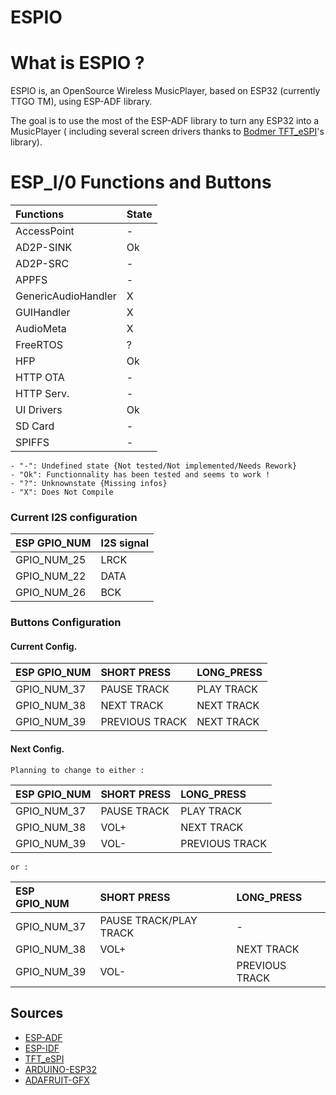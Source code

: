 ESPIO
======================
# What is ESPIO ?

ESPIO is, an OpenSource Wireless MusicPlayer, based on ESP32 (currently TTGO TM), using ESP-ADF library.

The goal is to use the most of the ESP-ADF library to turn any ESP32 into a MusicPlayer ( including several screen drivers thanks to [Bodmer TFT_eSPI](https://github.com/Bodmer/TFT_eSPI)'s library).


ESP_I/0 Functions and Buttons
=============================

|Functions            | State |
| :--------           | :---- |
| AccessPoint         |   -   |
| AD2P-SINK           |   Ok  |
| AD2P-SRC            |   -   |
| APPFS               |   -   |
| GenericAudioHandler |   X   |
| GUIHandler          |   X   |
| AudioMeta           |   X   |
| FreeRTOS            |   ?   |
| HFP                 |   Ok  |
| HTTP OTA            |   -   |
| HTTP Serv.          |   -   |
| UI Drivers          |   Ok  |
| SD Card             |   -   |
| SPIFFS              |   -   |

```
- "-": Undefined state {Not tested/Not implemented/Needs Rework}
- "Ok": Functionnality has been tested and seems to work !
- "?": Unknownstate {Missing infos}
- "X": Does Not Compile
```

### Current I2S configuration


| ESP GPIO_NUM  | I2S signal   |
| :------------ | :----------- |
| GPIO_NUM_25   | LRCK         |
| GPIO_NUM_22   | DATA         |
| GPIO_NUM_26   | BCK          |

### Buttons Configuration

#### Current Config.

| ESP GPIO_NUM  | SHORT PRESS    | LONG_PRESS |
| :------------ | :------------- | :--------- |
| GPIO_NUM_37   | PAUSE TRACK    | PLAY TRACK |
| GPIO_NUM_38   | NEXT TRACK     | NEXT TRACK |
| GPIO_NUM_39   | PREVIOUS TRACK | NEXT TRACK |

#### Next Config.

```
Planning to change to either :
```

| ESP GPIO_NUM  | SHORT PRESS   | LONG_PRESS     |
| :------------ | :------------ | :---------     |
| GPIO_NUM_37   | PAUSE TRACK   | PLAY TRACK     |
| GPIO_NUM_38   | VOL+          | NEXT TRACK     |
| GPIO_NUM_39   | VOL-          | PREVIOUS TRACK |

```
or :
```
| ESP GPIO_NUM  | SHORT PRESS            | LONG_PRESS     |
| :------------ | :--------------------- | :------------- |
| GPIO_NUM_37   | PAUSE TRACK/PLAY TRACK |       -        |
| GPIO_NUM_38   | VOL+                   | NEXT TRACK     |
| GPIO_NUM_39   | VOL-                   | PREVIOUS TRACK |

## Sources

- [ESP-ADF](https://github.com/espressif/esp-adf)
- [ESP-IDF](https://github.com/espressif/esp-idf)
- [TFT_eSPI](https://github.com/Bodmer/TFT_eSPI)
- [ARDUINO-ESP32](https://github.com/espressif/arduino-esp32)
- [ADAFRUIT-GFX](https://github.com/adafruit/Adafruit-GFX-Library)
